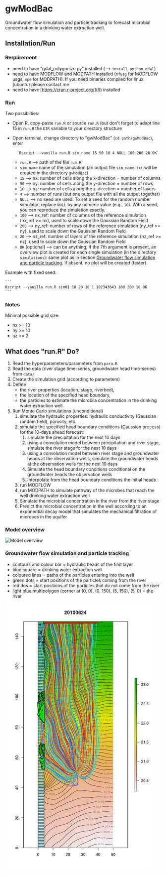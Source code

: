 # gwModBac

Groundwater flow simulation and particle tracking to forecast microbial concentration in a drinking water extraction well.

## Installation/Run

### Requirement
- need to have "gdal_polygonize.py" installed (--> `install python-gdal`)
- need to have MODFLOW and MODPATH installed (`mfusg` for MODFLOW usgs,  `mp6` for MODPATH). If you need binaries compiled for linux (ubuntu) please contact me
- need to have [https://cran.r-project.org/](R) installed

### Run
Two possiblities:

* Open R, copy-paste `run.R` or source `run.R` (but don't forget to adapt line 15 in `run.R` the `DIR` variable to your directory structure
* Open terminal, change directory to "gwModBac" (`cd path/gwModBac`), enter 

        `Rscript --vanilla run.R sim_name 15 50 10 4 NULL 100 200 20 OK`

    * `run.R` --> path of the file `run.R`
    * `sim_name` name of the simulation (an output file `sim_name.txt` will be created in the directory `gwModBac`)
    * `15` --> nx: number of cells along the x-direction = number of columns
    * `50` --> ny: number of cells along the y-direction = number of rows
    * `10` --> nz: number of cells along the z-direction = number of layers
    * `4` --> number of runs (but one output file with all the output together)
    * `NULL` --> no seed are used. To set a seed for the random number simulator, replace `NULL` by any numeric value (e.g., `10`). With a seed, you can reproduce the simulation exactly.
    * `100` --> nx_ref: number of columns of the reference simulation (nx_ref >= nx), used to scale down the Gaussian Random Field
    * `200` --> ny_ref: number of rows of the reference simulation (ny_ref >= ny), used to scale down the Gaussian Random Field
    * `20` --> nz_ref: number of layers of the reference simulation (nz_ref >= nz), used to scale down the Gaussian Random Field
    * `OK` [optional] --> can be anything; if the 7th argument is present, an overview plot is created for each single simulation (in the directory `simulations`): same plot as in section [Groundwater flow simulation and particle tracking](#groundwater-flow-simulation-and-particle-tracking). If absent, no plot will be created (faster).
    
    
Example with fixed seed:
    
    ```
    Rscript --vanilla run.R sim01 10 20 10 1 102343643 100 200 10 OK
    ```

    
### Notes
Minimal possible grid size:

* nx >= 10
* ny >= 10
* nz >= 2

## What does "run.R" Do?
1. Read the hyperparameters/parameters from `para.R`
2. Read the data (river stage time-series, groundwater head time-series) from `data/`
3. Create the simulation grid (according to parameters)
4. Define 
   * the river properties (location, stage, riverbed), 
   * the location of the specified head boundary, 
   * the particles to estimate the microbila concentration in the drinking water extraction well.
5. Run Monte Carlo simulations (unconditional)
    1. simulate the hydraulic properties: hydraulic conductivity (Gaussian random field), porosity, etc.
    2. simulate the specified head boundary conditions (Gaussian process)
        for the 10-days ahead forecast:
        1. simulate the precipitation for the next 10 days
        2. using a convolution model between precipitation and river stage, simulate the river stage for the next 10 days
        3. using a convolution model between river stage and groundwater
			heads at the observation wells, simulate the groundwater heads 
			at the observation wells for the next 10 days
        4. Simulate the head boundary conditions conditional on the
			groundwater heads the observation wells
        5. Interpolate from the head boundary conditions the initial heads
    3. run MODFLOW
    4. run MODPATH to simulate pathway of the microbes that reach the well drinking water extraction well
    5. Simulate the microbial concentration in the river from the river stage
    6. Predict the microbial concentration in the well according to an exponential decay model that simulates the mechanical filtration of microbes in the aquifer

### Model overview
![Model overview](model_overview.png "Model overview")

### Groundwater flow simulation and particle tracking

* contours and colour bar = hydraulic heads of the first layer
* blue square = drinking water extraction well
* coloured lines = paths of the particles entering into the well
* green dots = start positions of the particles coming from the river
* red dos = start positions of the particles that do not come from the river
* light blue multipolygon (corner at (0, 0), (0, 150), (5, 150), (5, 0) = the river

![Groundwater flow simulation and particle tracking](rea_0001.png "Groundwater flow simulation and particle tracking")

